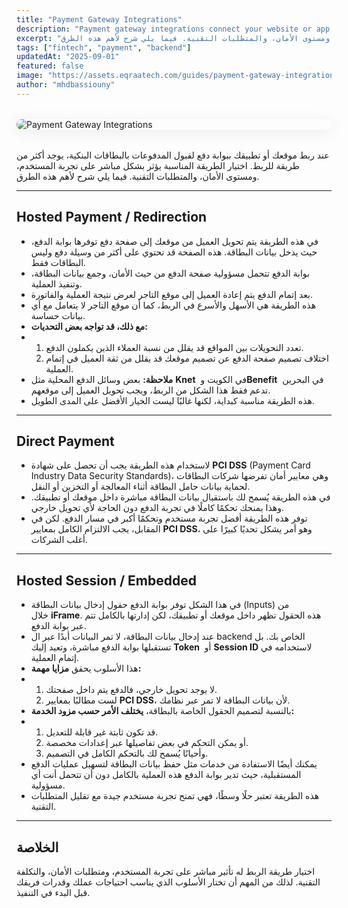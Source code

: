 ```yaml
---
title: "Payment Gateway Integrations"
description: "Payment gateway integrations connect your website or app to payment providers, enabling secure online transactions. This guide covers integration methods (API, SDK, hosted checkout), key challenges, and best practices for smooth payment flows."
excerpt: "عند ربط موقعك أو تطبيقك ببوابة دفع لقبول المدفوعات بالبطاقات البنكية، يوجد أكثر من طريقة للربط. اختيار الطريقة المناسبة يؤثر بشكل مباشر على تجربة المستخدم، ومستوى الأمان، والمتطلبات التقنية. فيما يلي شرح لأهم هذه الطرق."
tags: ["fintech", "payment", "backend"]
updatedAt: "2025-09-01"
featured: false
image: "https://assets.eqraatech.com/guides/payment-gateway-integrations.png"
author: "mhdbassiouny"
---
```


<img src="https://assets.eqraatech.com/guides/payment-gateway-integrations.png" alt="Payment Gateway Integrations" ondragstart="return false;" oncontextmenu="return false;" style="display: block; margin: 2rem auto; border-radius: 1rem; box-shadow: 0 4px 24px 0 rgba(0,0,0,0.08);" />

عند ربط موقعك أو تطبيقك ببوابة دفع لقبول المدفوعات بالبطاقات البنكية، يوجد أكثر من طريقة للربط. اختيار الطريقة المناسبة يؤثر بشكل مباشر على تجربة المستخدم، ومستوى الأمان، والمتطلبات التقنية. فيما يلي شرح لأهم هذه الطرق.

---

## Hosted Payment / Redirection

- في هذه الطريقة يتم تحويل العميل من موقعك إلى صفحة دفع توفرها بوابة الدفع، حيث يدخل بيانات البطاقة. هذه الصفحة قد تحتوي على أكثر من وسيلة دفع وليس البطاقات فقط.
- بوابة الدفع تتحمل مسؤولية صفحة الدفع من حيث الأمان، وجمع بيانات البطاقة، وتنفيذ العملية.
- بعد إتمام الدفع يتم إعادة العميل إلى موقع التاجر لعرض نتيجة العملية والفاتورة.
- هذه الطريقة هي الأسهل والأسرع في الربط، كما أن موقع التاجر لا يتعامل مع أي بيانات حساسة.
- ****مع ذلك، قد تواجه بعض التحديات:****
- 1. تعدد التحويلات بين المواقع قد يقلل من نسبة العملاء الذين يكملون الدفع.
    2. اختلاف تصميم صفحة الدفع عن تصميم موقعك قد يقلل من ثقة العميل في إتمام العملية.
- ****ملاحظة:**** بعض وسائل الدفع المحلية مثل ****Knet****  في الكويت و****Benefit****  في البحرين تدعم فقط هذا الشكل من الربط، ويجب تحويل العميل إلى موقعهم.
- هذه الطريقة مناسبة كبداية، لكنها غالبًا ليست الخيار الأفضل على المدى الطويل.

---

## Direct Payment

- لاستخدام هذه الطريقة يجب أن تحصل على شهادة ****PCI DSS**** (Payment Card Industry Data Security Standards)، وهي معايير أمان تفرضها شركات البطاقات لحماية بيانات حامل البطاقة أثناء المعالجة أو التخزين أو النقل.
- في هذه الطريقة يُسمح لك باستقبال بيانات البطاقة مباشرة داخل موقعك أو تطبيقك. وهذا يمنحك تحكمًا كاملًا في تجربة الدفع دون الحاجة لأي تحويل خارجي.
- توفر هذه الطريقة أفضل تجربة مستخدم وتحكمًا أكبر في مسار الدفع. لكن في المقابل، يجب الالتزام الكامل بمعايير ****PCI DSS****، وهو أمر يشكل تحديًا كبيرًا على أغلب الشركات.

---

## Hosted Session / Embedded

- في هذا الشكل توفر بوابة الدفع حقول إدخال بيانات البطاقة (Inputs) من خلال ****iFrame****. هذه الحقول تظهر داخل موقعك أو تطبيقك، لكن إدارتها بالكامل تتم عبر بوابة الدفع.
- عند إدخال بيانات البطاقة، لا تمر البيانات أبدًا عبر ال backend الخاص بك. بل تستقبلها بوابة الدفع مباشرة، وتعيد إليك ****Token****  أو ****Session ID**** لاستخدامه في إتمام العملية.
- هذا الأسلوب يحقق ****مزايا مهمة:****
- 1. لا يوجد تحويل خارجي، فالدفع يتم داخل صفحتك.
    2. لست مطالبًا بمعايير ****PCI DSS****، لأن بيانات البطاقة لا تمر عبر نظامك.
- بالنسبة لتصميم الحقول الخاصة بالبطاقة، ****يختلف الأمر حسب مزود الخدمة:****
- 1. قد تكون ثابتة غير قابلة للتعديل.
    2. أو يمكن التحكم في بعض تفاصيلها عبر إعدادات مخصصة.
    3. وأحيانًا يُسمح لك بالتحكم الكامل في التصميم.
- يمكنك أيضًا الاستفادة من خدمات مثل حفظ بيانات البطاقة لتسهيل عمليات الدفع المستقبلية، حيث تدير بوابة الدفع هذه العملية بالكامل دون أن تتحمل أنت أي مسؤولية.
- هذه الطريقة تعتبر حلًا وسطًا، فهي تمنح تجربة مستخدم جيدة مع تقليل المتطلبات التقنية.

---

## الخلاصة

اختيار طريقة الربط له تأثير مباشر على تجربة المستخدم، ومتطلبات الأمان، والتكلفة التقنية. لذلك من المهم أن تختار الأسلوب الذي يناسب احتياجات عملك وقدرات فريقك قبل البدء في التنفيذ.